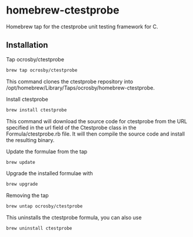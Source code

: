 # homebrew-ctestprobe

Homebrew tap for the ctestprobe unit testing framework for C.

## Installation

Tap ocrosby/ctestprobe

```bash
brew tap ocrosby/ctestprobe
```

This command clones the ctestprobe repository into /opt/homebrew/Library/Taps/ocrosby/homebrew-ctestprobe.

Install ctestprobe

```bash
brew install ctestprobe
```

This command will download the source code for ctestprobe from the URL specified in the url field of the Ctestprobe 
class in the Formula/ctestprobe.rb file.  It will then compile the source code and install the resulting binary.

Update the formulae from the tap

```bash
brew update
```

Upgrade the installed formulae with

```bash
brew upgrade
```

Removing the tap

```bash
brew untap ocrosby/ctestprobe
```

This uninstalls the ctestprobe formula, you can also use

```bash
brew uninstall ctestprobe
```

